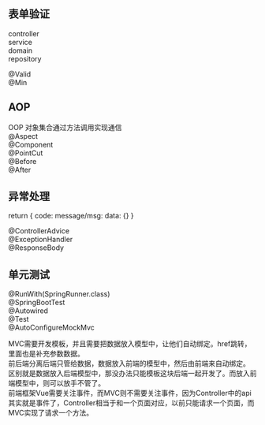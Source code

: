 
## 表单验证
controller  
service  
domain  
repository  

@Valid  
@Min  

## AOP
OOP 对象集合通过方法调用实现通信  
@Aspect  
@Component  
@PointCut  
@Before  
@After  

## 异常处理
return {
    code:
    message/msg:
    data: {}
}

@ControllerAdvice  
@ExceptionHandler  
@ResponseBody  

## 单元测试
@RunWith(SpringRunner.class)  
@SpringBootTest  
@Autowired  
@Test  
@AutoConfigureMockMvc  

MVC需要开发模板，并且需要把数据放入模型中，让他们自动绑定。href跳转，里面也是补充参数数据。  
前后端分离后端只管给数据，数据放入前端的模型中，然后由前端来自动绑定。  
区别就是数据放入后端模型中，那没办法只能模板这块后端一起开发了。而放入前端模型中，则可以放手不管了。  
前端框架Vue需要关注事件，而MVC则不需要关注事件，因为Controller中的api其实就是事件了，Controller相当于和一个页面对应，以前只能请求一个页面，而MVC实现了请求一个方法。